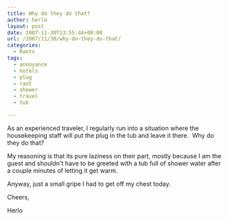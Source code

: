```yaml
---
title: Why do they do that?
author: herlo
layout: post
date: 2007-11-30T13:55:44+00:00
url: /2007/11/30/why-do-they-do-that/
categories:
  - Rants
tags:
  - annoyance
  - hotels
  - plug
  - rant
  - shower
  - travel
  - tub

---
```

As an experienced traveler, I regularly run into a situation where the housekeeping staff will put the plug in the tub and leave it there.  Why do they do that?

My reasoning is that its pure laziness on their part, mostly because I am the guest and shouldn't have to be greeted with a tub full of shower water after a couple minutes of letting it get warm.

Anyway, just a small gripe I had to get off my chest today.

Cheers,

Herlo